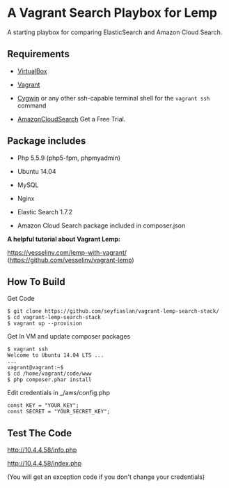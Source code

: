 # A Vagrant Search Playbox for Lemp
A starting playbox for comparing ElasticSearch and Amazon Cloud Search.

## Requirements
* [VirtualBox](https://www.virtualbox.org)

* [Vagrant](http://vagrantup.com)

* [Cygwin](https://www.cygwin.com/) or any other ssh-capable terminal shell for the `vagrant ssh` command

* [AmazonCloudSearch](https://console.aws.amazon.com/cloudsearch/home) Get a Free Trial.

## Package includes

* Php 5.5.9 (php5-fpm, phpmyadmin)

* Ubuntu 14.04

* MySQL

* Nginx

* Elastic Search 1.7.2

* Amazon Cloud Search package included in composer.json

**A helpful tutorial about Vagrant Lemp:**

https://vesselinv.com/lemp-with-vagrant/ (https://github.com/vesselinv/vagrant-lemp)

## How To Build

  Get Code
```
$ git clone https://github.com/seyfiaslan/vagrant-lemp-search-stack/
$ cd vagrant-lemp-search-stack
$ vagrant up --provision
```

  Get In VM and update composer packages

```
$ vagrant ssh
Welcome to Ubuntu 14.04 LTS ...
...
vagrant@vagrant:~$
$ cd /home/vagrant/code/www
$ php composer.phar install
```

Edit credentials in  _/aws/config.php

```
const KEY = "YOUR_KEY";
const SECRET = "YOUR_SECRET_KEY";
```


## Test The Code
http://10.4.4.58/info.php

http://10.4.4.58/index.php

(You will get an exception code if you don't change your credentials)

